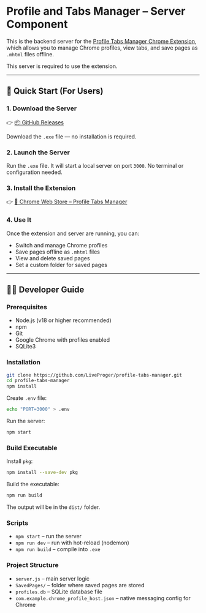 # Profile and Tabs Manager – Server Component

This is the backend server for the [Profile Tabs Manager Chrome Extension](https://chrome.google.com/webstore/detail/profile-tabs-manager/), which allows you to manage Chrome profiles, view tabs, and save pages as `.mhtml` files offline.

This server is required to use the extension.

---

## 🚀 Quick Start (For Users)

### 1. Download the Server

👉 [📦 GitHub Releases](https://github.com/LiveProger/profile-tabs-manager/releases/tag/reliz1.0.1)

Download the `.exe` file — no installation is required.

### 2. Launch the Server

Run the `.exe` file. It will start a local server on port `3000`. No terminal or configuration needed.

### 3. Install the Extension

👉 [🧩 Chrome Web Store – Profile Tabs Manager](https://chrome.google.com/webstore/detail/profile-tabs-manager/)

### 4. Use It

Once the extension and server are running, you can:

- Switch and manage Chrome profiles
- Save pages offline as `.mhtml` files
- View and delete saved pages
- Set a custom folder for saved pages

---

## 👨‍💻 Developer Guide

### Prerequisites

- Node.js (v18 or higher recommended)
- npm
- Git
- Google Chrome with profiles enabled
- SQLite3

### Installation

```bash
git clone https://github.com/LiveProger/profile-tabs-manager.git
cd profile-tabs-manager
npm install
```

Create `.env` file:

```bash
echo "PORT=3000" > .env
```

Run the server:

```bash
npm start
```

### Build Executable

Install `pkg`:

```bash
npm install --save-dev pkg
```

Build the executable:

```bash
npm run build
```

The output will be in the `dist/` folder.

### Scripts

- `npm start` – run the server
- `npm run dev` – run with hot-reload (nodemon)
- `npm run build` – compile into `.exe`

### Project Structure

- `server.js` – main server logic
- `SavedPages/` – folder where saved pages are stored
- `profiles.db` – SQLite database file
- `com.example.chrome_profile_host.json` – native messaging config for Chrome
